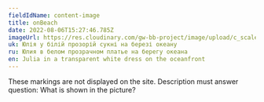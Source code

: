 ```yaml
---
fieldIdName: content-image
title: onBeach
date: 2022-08-06T15:27:46.785Z
imageUrl: https://res.cloudinary.com/gw-bb-project/image/upload/c_scale,f_auto,q_auto/v1660805337/content-photo/in-white-dress_efjts3.jpg
uk: Юлія у білій прозорій сукні на березі океану
ru: Юлия в белом прозрачном платье на берегу океана
en: Julia in a transparent white dress on the oceanfront
---
```


These markings are not displayed on the site. Description must answer question:
What is shown in the picture?
